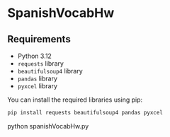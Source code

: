 # SpanishVocabHw

## Requirements

- Python 3.12
- `requests` library
- `beautifulsoup4` library
- `pandas` library
- `pyxcel` library

You can install the required libraries using pip:

```sh
pip install requests beautifulsoup4 pandas pyxcel
```

python spanishVocabHw.py
